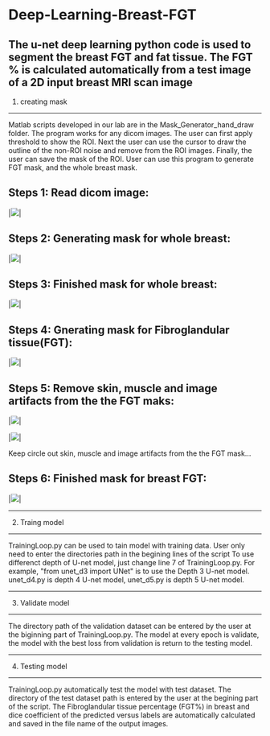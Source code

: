 # Deep-Learning-Breast-FGT
The u-net deep learning python code is used to segment the breast FGT and fat tissue. The FGT % is calculated automatically from a test image of a 2D input breast MRI scan image
--------------
1. creating mask
--------------
Matlab scripts developed in our lab are in the Mask_Generator_hand_draw folder. 
The program works for any dicom images. The user can first apply threshold to show the ROI. Next the user can use the cursor to draw the outline of the non-ROI noise and remove from the ROI images. Finally, the user can save the mask of the ROI. User can use this program to generate FGT mask, and the whole breast mask.

## Steps 1: Read dicom image:
|<img src = "https://github.com/rispoli-lab/Deep-Learning-Breast-FGT/blob/master/Pictures/mask1.png" >|

## Steps 2: Generating mask for whole breast:
|<img src = "https://github.com/rispoli-lab/Deep-Learning-Breast-FGT/blob/master/Pictures/mask2.png" >|

## Steps 3: Finished mask for whole breast:
|<img src = "https://github.com/rispoli-lab/Deep-Learning-Breast-FGT/blob/master/Pictures/mask3.png" >|

## Steps 4: Gnerating mask for Fibroglandular tissue(FGT):
|<img src = "https://github.com/rispoli-lab/Deep-Learning-Breast-FGT/blob/master/Pictures/mask4.png" >|

## Steps 5: Remove skin, muscle and image artifacts from the the FGT maks:
|<img src = "https://github.com/rispoli-lab/Deep-Learning-Breast-FGT/blob/master/Pictures/mask4_5.png" >|

|<img src = "https://github.com/rispoli-lab/Deep-Learning-Breast-FGT/blob/master/Pictures/mask5-6.png" >|

Keep circle out skin, muscle and image artifacts from the the FGT mask...
## Steps 6: Finished mask for breast FGT:
|<img src = "https://github.com/rispoli-lab/Deep-Learning-Breast-FGT/blob/master/Pictures/mask7.png" >|


--------------
2. Traing model
--------------
TrainingLoop.py can be used to tain model with training data.
User only need to enter the directories path in the begining lines of the script
To use differenct depth of U-net model, just change line 7 of TrainingLoop.py. For example, "from unet_d3 import UNet" is to use the Depth 3 U-net model. unet_d4.py is depth 4 U-net model, unet_d5.py is depth 5 U-net model.

--------------
3. Validate model
--------------
The directory path of the validation dataset can be entered by the user at the biginning part of TrainingLoop.py. The model at every epoch is validate, the model with the best loss from validation is return to the testing model.  

--------------
4. Testing model
--------------
TrainingLoop.py automatically test the model with test dataset. The directory of the test dataset path is entered by the user at the begining part of the script. The Fibroglandular tissue percentage (FGT%) in breast and dice coefficient of the predicted versus labels are automatically calculated and saved in the file name of the output images.
